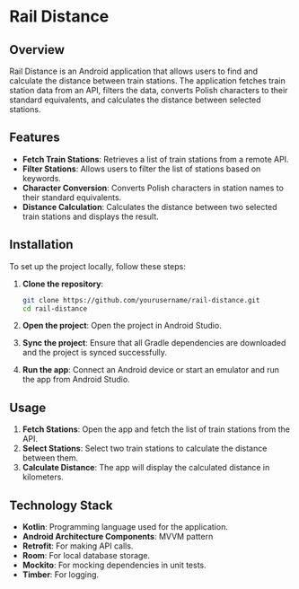 # Rail Distance

## Overview

Rail Distance is an Android application that allows users to find and calculate the distance between train stations. The application fetches train station data from an API, filters the data, converts Polish characters to their standard equivalents, and calculates the distance between selected stations.

## Features

- **Fetch Train Stations**: Retrieves a list of train stations from a remote API.
- **Filter Stations**: Allows users to filter the list of stations based on keywords.
- **Character Conversion**: Converts Polish characters in station names to their standard equivalents.
- **Distance Calculation**: Calculates the distance between two selected train stations and displays the result.

## Installation

To set up the project locally, follow these steps:

1. **Clone the repository**:
    ```bash
    git clone https://github.com/yourusername/rail-distance.git
    cd rail-distance
    ```

2. **Open the project**: Open the project in Android Studio.

3. **Sync the project**: Ensure that all Gradle dependencies are downloaded and the project is synced successfully.

4. **Run the app**: Connect an Android device or start an emulator and run the app from Android Studio.

## Usage

1. **Fetch Stations**: Open the app and fetch the list of train stations from the API.
2. **Select Stations**: Select two train stations to calculate the distance between them.
3. **Calculate Distance**: The app will display the calculated distance in kilometers.

## Technology Stack

- **Kotlin**: Programming language used for the application.
- **Android Architecture Components**: MVVM pattern
- **Retrofit**: For making API calls.
- **Room**: For local database storage.
- **Mockito**: For mocking dependencies in unit tests.
- **Timber**: For logging.

